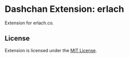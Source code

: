 # Dashchan Extension: erlach

Extension for erlach.co.

## License

Extension is licensed under the [MIT License](LICENSE).
